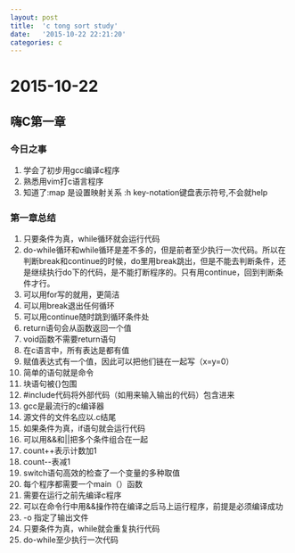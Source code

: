 ```yaml
---
layout: post
title:  'c tong sort study'
date:   '2015-10-22 22:21:20'
categories: c
---
```

# 2015-10-22

## 嗨C第一章

### 今日之事

1. 学会了初步用gcc编译c程序
2. 熟悉用vim打c语言程序
3. 知道了:map  是设置映射关系  :h key-notation键盘表示符号,不会就help

### 第一章总结

1. 只要条件为真，while循环就会运行代码
2. do-while循环和while循环是差不多的，但是前者至少执行一次代码。所以在判断break和continue的时候，do里用break跳出，但是不能去判断条件，还是继续执行do下的代码，是不能打断程序的。只有用continue，回到判断条件才行。
3. 可以用for写的就用，更简洁
4. 可以用break退出任何循环
5. 可以用continue随时跳到循环条件处
6. return语句会从函数返回一个值
7. void函数不需要return语句
8. 在c语言中，所有表达是都有值
9. 赋值表达式有一个值，因此可以把他们链在一起写（x=y=0）
10. 简单的语句就是命令
11. 块语句被{}包围
12. #include代码将外部代码（如用来输入输出的代码）包含进来
13. gcc是最流行的c编译器
14. 源文件的文件名应以.c结尾
15. 如果条件为真，if语句就会运行代码
16. 可以用&&和\|\|把多个条件组合在一起
17. count++表示计数加1
18. count--表减1
19. switch语句高效的检查了一个变量的多种取值
20. 每个程序都需要一个main（）函数
21. 需要在运行之前先编译c程序
22. 可以在命令行中用&&操作符在编译之后马上运行程序，前提是必须编译成功
23. -o 指定了输出文件
24. 只要条件为真，while就会重复执行代码
25. do-while至少执行一次代码

